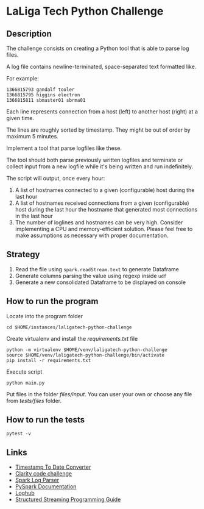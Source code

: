 # LaLiga Tech Python Challenge

## Description

The challenge consists on creating a Python tool that is able to parse log
files.

A log file contains newline-terminated, space-separated text formatted like.

For example:

```text
1366815793 gandalf tooler
1366815795 higgins electron
1366815811 sbmaster01 sbrma01
```

Each line represents connection from a host (left) to another host (right) at
a given time.

The lines are roughly sorted by timestamp. They might be out of order by
maximum 5 minutes.

Implement a tool that parse logfiles like these.

The tool should both parse previously written logfiles and terminate or collect
input from a new logfile while it's being written and run indefinitely.

The script will output, once every hour:

1. A list of hostnames connected to a given (configurable) host during the last
  hour
2. A list of hostnames received connections from a given (configurable) host
  during the last hour the hostname that generated most connections in the last
  hour
3. The number of loglines and hostnames can be very high. Consider implementing
  a CPU and memory-efficient solution. Please feel free to make assumptions as
  necessary with proper documentation.

## Strategy


1. Read the file using `spark.readStream.text` to generate Dataframe
2. Generate columns parsing the value using regexp inside `udf`
3. Generate a new consolidated Dataframe to be displayed on console

## How to run the program

Locate into the program folder

```shell
cd $HOME/instances/laligatech-python-challenge
```

Create virtualenv and install the *requirements.txt* file

```shell
python -m virtualenv $HOME/venv/laligatech-python-challenge
source $HOME/venv/laligatech-python-challenge/bin/activate
pip install -r requirements.txt
```

Execute script 

```shell
python main.py
```

Put files in the folder *files/input*. You can user your own or choose any file 
from *tests/files* folder.


## How to run the tests

```shell
pytest -v
```

## Links

- [Timestamp To Date Converter](https://timestamp.online/)
- [Clarity code challenge](https://aironman2k.wordpress.com/2021/04/23/clarity-code-challenge/)
- [Spark Log Parser](https://github.com/xiandong79/Spark-Log-Parser)
- [PySpark Documentation](https://spark.apache.org/docs/latest/api/python/index.html)
- [Loghub](https://github.com/logpai/loghub)
- [Structured Streaming Programming Guide](https://spark.apache.org/docs/latest/structured-streaming-programming-guide.html)